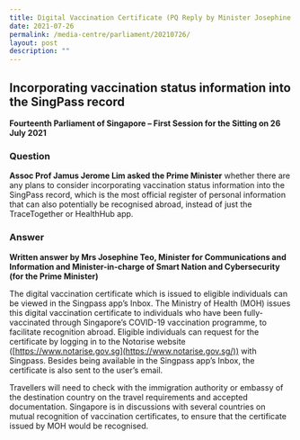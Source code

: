 ```yaml
---
title: Digital Vaccination Certificate (PQ Reply by Minister Josephine Teo)
date: 2021-07-26
permalink: /media-centre/parliament/20210726/
layout: post
description: ""
---
```

## Incorporating vaccination status information into the SingPass record

**Fourteenth Parliament of Singapore – First Session for the Sitting on 26 July 2021**

### Question

**Assoc Prof Jamus Jerome Lim asked the Prime Minister** whether there are any plans to consider incorporating vaccination status information into the SingPass record, which is the most official register of personal information that can also potentially be recognised abroad, instead of just the TraceTogether or HealthHub app.


### Answer

**Written answer by Mrs Josephine Teo, Minister for Communications and Information and Minister-in-charge of Smart Nation and Cybersecurity (for the Prime Minister)**

The digital vaccination certificate which is issued to eligible individuals can be viewed in the Singpass app’s Inbox. The Ministry of Health (MOH) issues this digital vaccination certificate to individuals who have been fully-vaccinated through Singapore’s COVID-19 vaccination programme, to facilitate recognition abroad. Eligible individuals can request for the certificate by logging in to the Notαrise website ([https://www.notarise.gov.sg](https://www.notarise.gov.sg/)) with Singpass. Besides being available in the Singpass app’s Inbox, the certificate is also sent to the user’s email.

Travellers will need to check with the immigration authority or embassy of the destination country on the travel requirements and accepted documentation. Singapore is in discussions with several countries on mutual recognition of vaccination certificates, to ensure that the certificate issued by MOH would be recognised.